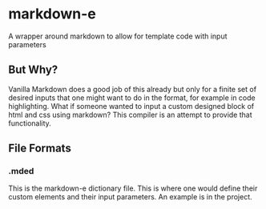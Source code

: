 # markdown-e
A wrapper around markdown to allow for template code with input parameters 

## But Why?
Vanilla Markdown does a good job of this already but only for a finite set of desired inputs that one might want to do in the format, for example in code highlighting. What if someone wanted to input a custom designed block of html and css using markdown? This compiler is an attempt to provide that functionality.

## File Formats

### .mded
This is the markdown-e dictionary file. This is where one would define their custom elements and their input parameters. An example is in the project. 


